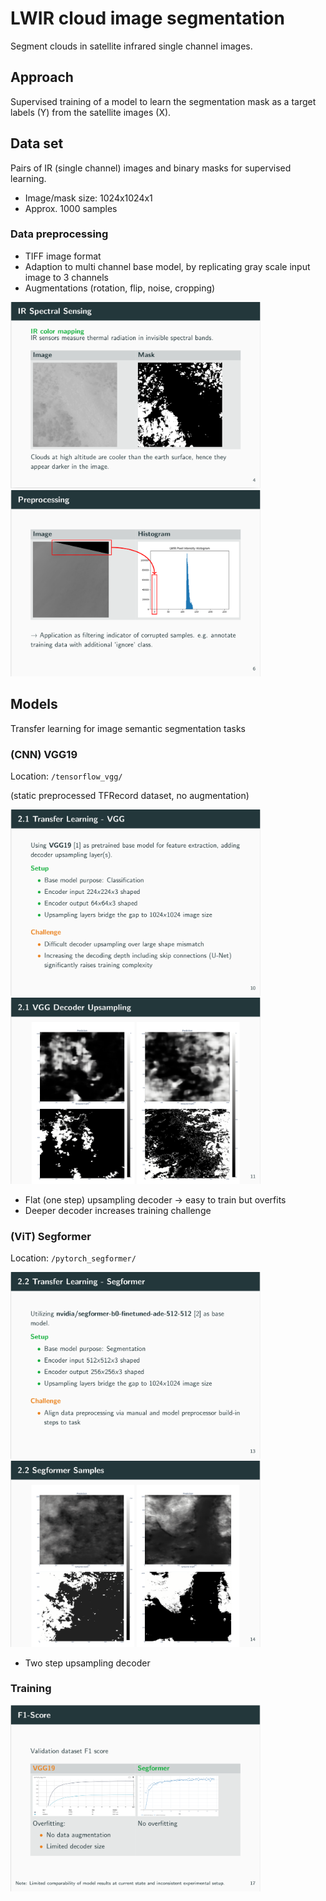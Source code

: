 # LWIR cloud image segmentation 

Segment clouds in satellite infrared single channel images.

## Approach 

Supervised training of a model to learn the segmentation mask as a target labels (Y) from the satellite images (X).

## Data set 

Pairs of IR (single channel) images and binary masks for supervised learning. 

- Image/mask size: 1024x1024x1 
- Approx. 1000 samples 

### Data preprocessing 

- TIFF image format 
- Adaption to multi channel base model, by replicating gray scale input image to 3 channels 
- Augmentations (rotation, flip, noise, cropping)

<img src="./docs/IR_color_mapping.png" alt="IR color mapping" width="400"/>
<img src="./docs/error_sample_histogram.png" alt="IR error sample intensity historgram" width="400"/>


## Models

Transfer learning for image semantic segmentation tasks

### (CNN) VGG19 

Location: <code>/tensorflow_vgg/</code>

(static preprocessed TFRecord dataset, no augmentation)

<img src="./docs/vgg_setup.png" alt="VGG19 setup" width="400"/>
<img src="./docs/vgg_rslts.png" alt="VGG19 results" width="400"/>

- Flat (one step) upsampling decoder -> easy to train but overfits
- Deeper decoder increases training challenge

### (ViT) Segformer 
Location: <code>/pytorch_segformer/</code>

<img src="./docs/segformer_setup.png" alt="segformer setup" width="400"/>
<img src="./docs/segformer_rslts.png" alt="segformer results" width="400"/>

- Two step upsampling decoder


### Training 
<img src="./docs/f_scores.png" alt="f-scores" width="400"/>


